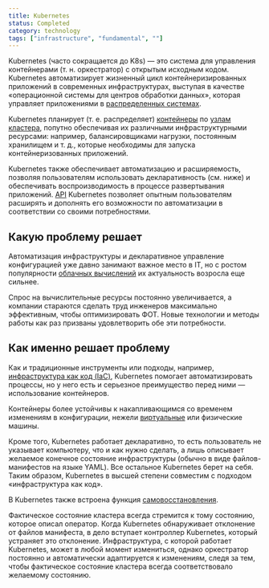 ```yaml
---
title: Kubernetes
status: Completed
category: technology
tags: ["infrastructure", "fundamental", ""]
---
```


Kubernetes (часто сокращается до K8s) — это система для управления контейнерами (т. н. оркестратор) с открытым исходным кодом.
Kubernetes автоматизирует жизненный цикл контейнеризированных приложений в современных инфраструктурах, выступая в качестве «операционной системы для центров обработки данных», которая управляет приложениями в [распределенных системах](/distributed-systems/).

Kubernetes планирует (т. е. распределяет) [контейнеры](/ru/container/) по [узлам](/nodes/) [кластера](/cluster/), попутно обеспечивая их различными инфраструктурными ресурсами: например, балансировщиками нагрузки, постоянным хранилищем и т. д., которые необходимы для запуска контейнеризованных приложений.

Kubernetes также обеспечивает автоматизацию и расширяемость, позволяя пользователям использовать декларативность (см. ниже) и обеспечивать воспроизводимость в процессе развертывания приложений.
[API](/application-programming-interface/) Kubernetes позволяет опытным пользователям расширять и дополнять его возможности по автоматизации в соответствии со своими потребностями.

## Какую проблему решает

Автоматизация инфраструктуры и декларативное управление конфигурацией уже давно занимают важное место в IT, но с ростом популярности [облачных вычислений](/cloud-computing/) их актуальность возросла еще сильнее. 

Спрос на вычислительные ресурсы постоянно увеличивается, а компании стараются сделать труд инженеров максимально эффективным, чтобы оптимизировать ФОТ. Новые технологии и методы работы как раз призваны удовлетворить обе эти потребности.

## Как именно решает проблему

Как и традиционные инструменты или подходы, например, [инфраструктура как код (IaC)](/infrastructure-as-code/), Kubernetes помогает автоматизировать процессы, но у него есть и серьезное преимущество перед ними — использование контейнеров.

Контейнеры более устойчивы к накапливающимся со временем изменениям в конфигурации, нежели [виртуальные](/virtual-machine/) или физические машины.

Кроме того, Kubernetes работает декларативно, то есть пользователь не указывает компьютеру, что и как нужно сделать, а лишь описывает желаемое конечное состояние инфраструктуры (обычно в виде файлов-манифестов на языке YAML).
Все остальное Kubernetes берет на себя.
Таким образом, Kubernetes в высшей степени совместим с подходом «инфраструктура как код».

В Kubernetes также встроена функция [самовосстановления](/self-healing/).

Фактическое состояние кластера всегда стремится к тому состоянию, которое описал оператор.
Когда Kubernetes обнаруживает отклонение от файлов манифеста, в дело вступает контроллер Kubernetes, который устраняет это отклонение.
Инфраструктура, с которой работает Kubernetes, может в любой момент измениться, однако оркестратор постоянно и автоматически адаптируется к изменениям, следя за тем, чтобы фактическое состояние кластера всегда соответствовало желаемому состоянию.
